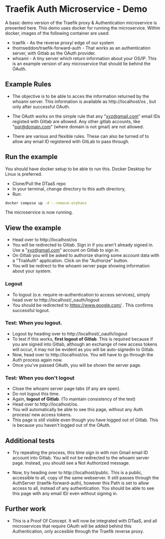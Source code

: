 # Traefik Auth Microservice - Demo

A basic demo version of the Traefik proxy & Authentication microservice is presented here. 
This demo uses docker for running the microservice. Within docker, images of the following container are used:

- traefik - As the reverse proxy/ edge of our system
- thomseddon/traefik-forward-auth - That works as an authentication server, with Gitlab as the OAuth provider. 
- whoami - A tiny server which return information about your OS/IP. This is an example version of any microservice that should lie behind the OAuth.

## Example Rules

- The objective is to be able to acces the information returned by the whoami server. This information is available as http://localhost/os , but only after successful OAuth. 

- The OAuth works on the simple rule that any "xyz@gmail.com" email IDs registed with Gitlab are allowed. Any other gitlab accounts, like "pqr@domain.com" (where domain is not gmail) are not allowed. 

- There are various and flexible rules. These can also be turned of to allow any email ID registered with GitLab to pass through. 

## Run the example

You should have docker setup to be able to run this. Docker Desktop for Linux is preferred.

- Clone/Pull the DTaaS repo
- In your terminal, change directory to this auth directory, 
- Run:

```bash
docker compose up -d --remove-orphans
```

The microservice is now running. 


## View the example

- Head over to http://localhost/os
- You will be redirected to Gitlab. Sign in if you aren't already signed in. Use a "xyz@gmail.com" account on Gitlab to sign in. 
- On Gitlab you will be asked to authorize sharing some account data with a "TrialAuth" application. Click on the "Authorize" button. 
- You will be redirect to the whoami server page showing information about your system.

### Logout

- To logout (o.e. require re-authentication to access services), simply head over to http://localhost/_oauth/logout
- You should be redirected to https://www.google.com/ . This confirms successful logout.

### Test: When you logout.

- Logout by heading over to http://localhost/_oauth/logout 
- To test if this works, **first logout of Gitlab**. This is required because if you are signed into Gitlab, although an exchange of new access tokens will occur, 
it may not be evident as you will be auto-signedin to Gitlab.
- Now, head over to http://localhost/os. You will have to go through the Auth process again now. 
- Once you've passed OAuth, you will be shown the server page.

### Test: When you don't logout

- Close the whoami server page tabs (if any are open).
- Do not logout this time. 
- Again, **logout of Gitlab**. (To maintain consistency of the test)
- Head over to http://localhost/os. 
- You will automatically be able to see this page, without any Auth process/ new access tokens. 
- This page is still visible even though you have logged out of Gitlab. This is because you haven't logged out of the OAuth.  

## Additional tests

- Try repeating the process, this time sign in with non Gmail email ID account into Gitlab. You will not be redirected to the whoami server page. Instead, you should see a Not Authorized message.

- Now, try heading over to http://localhost/public. This is a public, accessible to all, copy of the same webserver. It still passes through the AuthServer (traefik-forward-auth), however this Path is set to allow access to all, instead of any authentication. You should be able to see this page with any email ID/ even without signing in.

## Further work 

- This is a Proof Of Concept. It will now be integrated with DTaaS, and all microservices that require OAuth will be added behind this Authentication, only accesible through the Traefik reverse proxy. 


